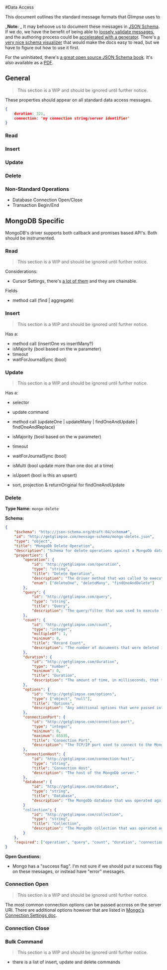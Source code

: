 #Data Access

This document outlines the standard message formats that Glimpse uses to 

_**Note:** _ It may behoove us to document these messages in [JSON Schema](http://json-schema.org/). If we do, we have the benefit of being able to [loosely validate messages](http://jsonschemalint.com/draft4/), and the authoring process could be [accelerated with a generator](http://jsonschema.net/). There's [a very nice schema visualizer](http://jlblcc.github.io/json-schema-viewer/) that would make the docs easy to read, but we have to figure out how to use it first.

For the uninitiated, there's [a great open source JSON Schema book](http://spacetelescope.github.io/understanding-json-schema/). It's also available as a [PDF](http://spacetelescope.github.io/understanding-json-schema/UnderstandingJSONSchema.pdf).


## General

> This section is a WIP and should be ignored until further notice.

These properties should appear on all standard data access messages.

```json
{
	duration: 321,
	connection: 'my connection string/server identifier'
}
```

### Read

### Insert

### Update

### Delete

### Non-Standard Operations
- Database Connection Open/Close
- Transaction Begin/End

## MongoDB Specific

MongoDB's driver supports both callback and promises based API's. Both should be instrumented.


### Read
> This section is a WIP and should be ignored until further notice.

Considerations:
- Cursor Settings, there's [a lot of them](http://mongodb.github.io/node-mongodb-native/2.0/reference/crud/#read-methods) and they are chainable.

Fields
- method call (find | aggregate)

### Insert

> This section is a WIP and should be ignored until further notice.
 
Has a:
- method call (insertOne vs insertMany?)
- isMajority (bool based on the w parameter)
- timeout
- waitForJournalSync (bool)

### Update

> This section is a WIP and should be ignored until further notice.

Has a:
- selector
- update command
- method call (updateOne | updateMany | findOneAndUpdate | findOneAndReplace)
- isMajority (bool based on the w parameter)
- timeout
- waitForJournalSync (bool)
- isMulti (bool update more than one doc at a time)
- isUpsert (bool is this an upsert)

- sort, projection & returnOriginal for findOneAndUpdate

### Delete

**Type Name:** `mongo-delete`

**Schema:** 
```json
{
	"$schema": "http://json-schema.org/draft-04/schema#",
	"id": "http://getglimpse.com/message-schema/mongo-delete.json",
	"type": "object",
	"title": "MongoDb Delete Operation",
	"description": "Schema for delete operations against a MongoDb database.",
	"properties": {
		"operation": {
			"id": "http://getglimpse.com/operation",
			"type": "string",
			"title": "Delete Operation",
			"description": "The driver method that was called to execute a delete.",
			"enum": ["deleteOne", "deleteMany", "findOneAndDelete"]
		},
		"query": {
			"id": "http://getglimpse.com/query",
			"type": "string",
			"title": "Query",
			"description": "The query/filter that was used to execute the delete."
		},
		"count": {
			"id": "http://getglimpse.com/count",
			"type": "integer",
			"multipleOf": 1,
			"minimum": 0,
			"title": "Record Count",
			"description": "The number of documents that were deleted in this operation."
		},
		"duration": {
			"id": "http://getglimpse.com/duration",
			"type": "number",
			"minimum": 0,
			"title": "Duration",
			"description": "The amount of time, in milliseconds, that the operation took to execute."
		},
		"options": {
			"id": "http://getglimpse.com/options",
			"type": ["object", "null"],
			"title": "Options",
			"description": "Any additional options that were passed into the operation. May be null."
		},
		"connectionPort": {
			"id": "http://getglimpse.com/connection-port",
			"type": "integer",
			"minimum": 0,
			"maximum": 65535,
			"title": "Connection Port",
			"description": "The TCP/IP port used to connect to the MongoDb server."
		},
		"connectionHost": {
			"id": "http://getglimpse.com/connection-host",
			"type": "string",
			"title": "Connection Host",
			"description": "The host of the MongoDb server."
		},
		"database": {
			"id": "http://getglimpse.com/database",
			"type": "string",
			"title": "Database",
			"description": "The MongoDb database that was operated against."
		}
		"collection": {
			"id": "http://getglimpse.com/collection",
			"type": "string",
			"title": "Collection",
			"description": "The MongoDb collection that was operated against."
		}
	},
	"required": ["operation", "query", "count", "duration", "connectionPort", "connectionHost", "collection"]
}
```

**Open Questions:**
- Mongo has a "success flag". I'm not sure if we should put a success flag on these messages, or instead have "error" messages.

### Connection Open

> This section is a WIP and should be ignored until further notice.

The most common connection options can be passed accross on the server URI. There are additional options however that are listed in [Mongo's Connection Settings doc](http://mongodb.github.io/node-mongodb-native/2.0/reference/connecting/connection-settings/).

### Connection Close

### Bulk Command

> This section is a WIP and should be ignored until further notice.

- there is a list of insert, update and delete commands